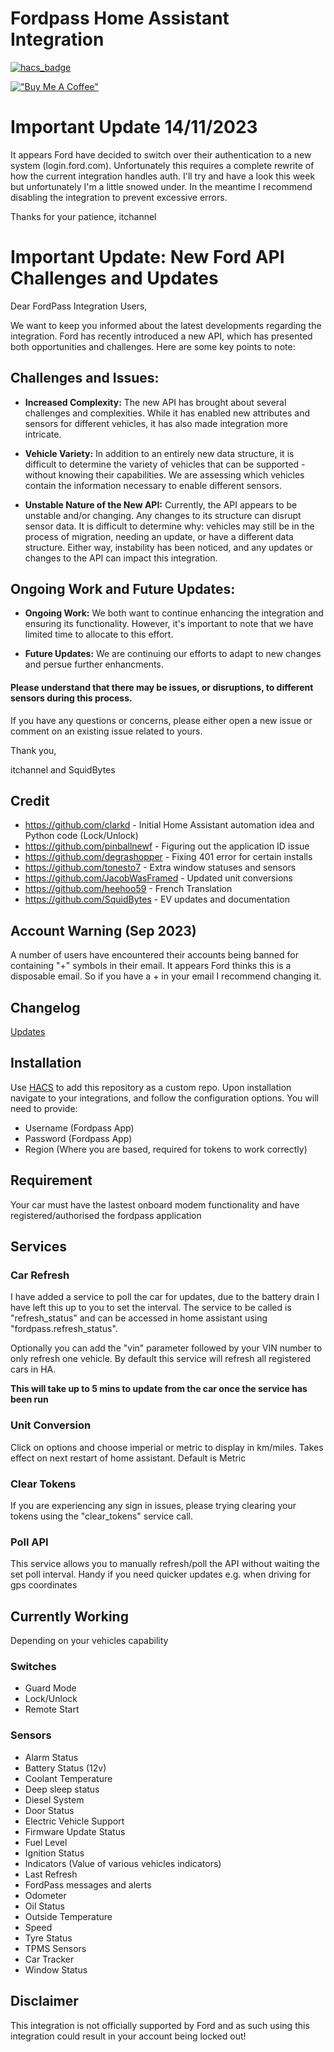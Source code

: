 # Fordpass Home Assistant Integration

[![hacs_badge](https://img.shields.io/badge/HACS-Default-orange.svg?style=for-the-badge)](https://github.com/custom-components/hacs)

[!["Buy Me A Coffee"](https://www.buymeacoffee.com/assets/img/custom_images/orange_img.png)](https://www.buymeacoffee.com/itchannel)

# Important Update 14/11/2023
It appears Ford have decided to switch over their authentication to a new system (login.ford.com). Unfortunately this requires a complete rewrite of how the current integration handles auth. I'll try and have a look this week but unfortunately I'm a little snowed under. In the meantime I recommend disabling the integration  to prevent excessive errors.

Thanks for your patience, 
itchannel


# Important Update: New Ford API Challenges and Updates

Dear FordPass Integration Users,

We want to keep you informed about the latest developments regarding the integration. Ford has recently introduced a new API, which has presented both opportunities and challenges. Here are some key points to note:

## Challenges and Issues:

- **Increased Complexity:** The new API has brought about several challenges and complexities. While it has enabled new attributes and sensors for different vehicles, it has also made integration more intricate.

- **Vehicle Variety:** In addition to an entirely new data structure, it is difficult to determine the variety of vehicles that can be supported - without knowing their capabilities. We are assessing which vehicles contain the information necessary to enable different sensors.

- **Unstable Nature of the New API:** Currently, the API appears to be unstable and/or changing. Any changes to its structure can disrupt sensor data. It is difficult to determine why: vehicles may still be in the process of migration, needing an update, or have a different data structure. Either way, instability has been noticed, and any updates or changes to the API can impact this integration.

## Ongoing Work and Future Updates:

- **Ongoing Work:** We both want to continue enhancing the integration and ensuring its functionality. However, it's important to note that we have limited time to allocate to this effort.

- **Future Updates:** We are continuing our efforts to adapt to new changes and persue further enhancments.


#### Please understand that there may be issues, or disruptions, to different sensors during this process.

If you have any questions or concerns, please either open a new issue or comment on an existing issue related to yours.

Thank you,

itchannel and SquidBytes

## Credit 
- https://github.com/clarkd - Initial Home Assistant automation idea and Python code (Lock/Unlock)
- https://github.com/pinballnewf - Figuring out the application ID issue
- https://github.com/degrashopper - Fixing 401 error for certain installs
- https://github.com/tonesto7 - Extra window statuses and sensors
- https://github.com/JacobWasFramed - Updated unit conversions
- https://github.com/heehoo59 - French Translation
- https://github.com/SquidBytes - EV updates and documentation

## Account Warning (Sep 2023)
A number of users have encountered their accounts being banned for containing "+" symbols in their email. It appears Ford thinks this is a disposable email. So if you have a + in your email I recommend changing it.

## **Changelog**
[Updates](info.md)

## Installation
Use [HACS](https://hacs.xyz/) to add this repository as a custom repo. Upon installation navigate to your integrations, and follow the configuration options. You will need to provide:
- Username (Fordpass App)
- Password (Fordpass App)
- Region (Where you are based, required for tokens to work correctly)

## Requirement
Your car must have the lastest onboard modem functionality and have registered/authorised the fordpass application

## Services

 ### Car Refresh
I have added a service to poll the car for updates, due to the battery drain I have left this up to you to set the interval. The service to be called is "refresh_status" and can be accessed in home assistant using "fordpass.refresh_status". 

Optionally you can add the "vin" parameter followed by your VIN number to only refresh one vehicle. By default this service will refresh all registered cars in HA.

**This will take up to 5 mins to update from the car once the service has been run**

### Unit Conversion
Click on options and choose imperial or metric to display in km/miles. Takes effect on next restart of home assistant. Default is Metric

### Clear Tokens
If you are experiencing any sign in issues, please trying clearing your tokens using the "clear_tokens" service call.

### Poll API
This service allows you to manually refresh/poll the API without waiting the set poll interval. Handy if you need quicker updates e.g. when driving for gps coordinates


## Currently Working
Depending on your vehicles capability

### Switches
- Guard Mode
- Lock/Unlock
- Remote Start

### Sensors
- Alarm Status
- Battery Status (12v)
- Coolant Temperature
- Deep sleep status
- Diesel System
- Door Status
- Electric Vehicle Support
- Firmware Update Status
- Fuel Level
- Ignition Status
- Indicators (Value of various vehicles indicators)
- Last Refresh
- FordPass messages and alerts
- Odometer
- Oil Status
- Outside Temperature
- Speed
- Tyre Status
- TPMS Sensors
- Car Tracker
- Window Status

## Disclaimer
This integration is not officially supported by Ford and as such using this integration could result in your account being locked out!
